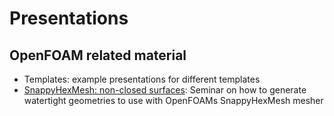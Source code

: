 # Presentations

## OpenFOAM related material

* Templates: example presentations for different templates
* [SnappyHexMesh: non-closed surfaces](https://beramos.github.io/webSlides/STL-OpenFOAM/): Seminar on how to generate watertight geometries to use with OpenFOAMs SnappyHexMesh mesher
